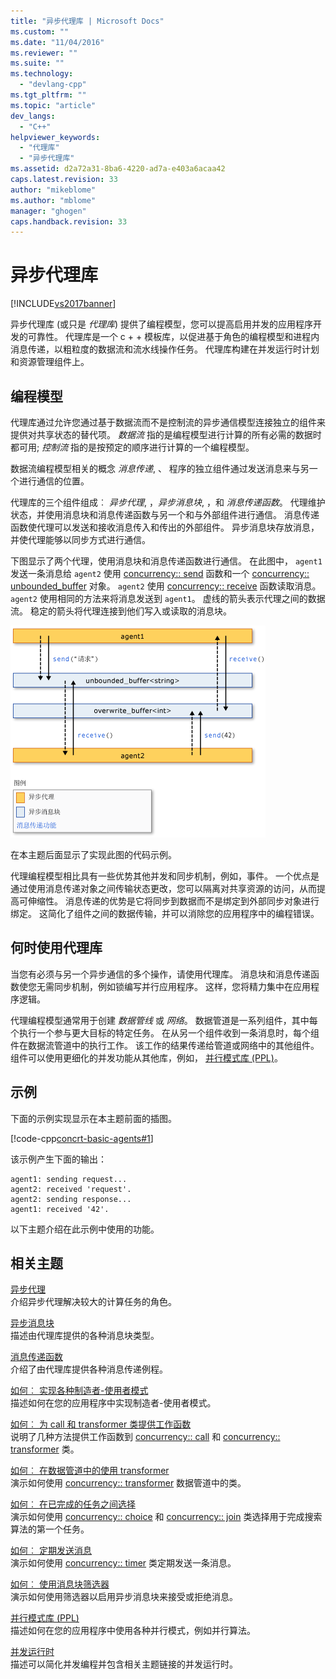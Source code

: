 ```yaml
---
title: "异步代理库 | Microsoft Docs"
ms.custom: ""
ms.date: "11/04/2016"
ms.reviewer: ""
ms.suite: ""
ms.technology: 
  - "devlang-cpp"
ms.tgt_pltfrm: ""
ms.topic: "article"
dev_langs: 
  - "C++"
helpviewer_keywords: 
  - "代理库"
  - "异步代理库"
ms.assetid: d2a72a31-8ba6-4220-ad7a-e403a6acaa42
caps.latest.revision: 33
author: "mikeblome"
ms.author: "mblome"
manager: "ghogen"
caps.handback.revision: 33
---
```

# 异步代理库
[!INCLUDE[vs2017banner](../../assembler/inline/includes/vs2017banner.md)]

异步代理库 (或只是 *代理库*) 提供了编程模型，您可以提高启用并发的应用程序开发的可靠性。 代理库是一个 c + + 模板库，以促进基于角色的编程模型和进程内消息传递，以粗粒度的数据流和流水线操作任务。 代理库构建在并发运行时计划和资源管理组件上。  
  
## <a name="programming-model"></a>编程模型  
 代理库通过允许您通过基于数据流而不是控制流的异步通信模型连接独立的组件来提供对共享状态的替代项。 *数据流* 指的是编程模型进行计算的所有必需的数据时都可用; *控制流* 指的是按预定的顺序进行计算的一个编程模型。  
  
 数据流编程模型相关的概念 *消息传递*, 、 程序的独立组件通过发送消息来与另一个进行通信的位置。  
  
 代理库的三个组件组成︰ *异步代理*, ，*异步消息块*, ，和 *消息传递函数*。 代理维护状态，并使用消息块和消息传递函数与另一个和与外部组件进行通信。 消息传递函数使代理可以发送和接收消息传入和传出的外部组件。 异步消息块存放消息，并使代理能够以同步方式进行通信。  
  
 下图显示了两个代理，使用消息块和消息传递函数进行通信。 在此图中， `agent1` 发送一条消息给 `agent2` 使用 [concurrency:: send](../Topic/send%20Function.md) 函数和一个 [concurrency:: unbounded_buffer](../Topic/unbounded_buffer%20Class.md) 对象。 `agent2` 使用 [concurrency:: receive](../Topic/receive%20Function.md) 函数读取消息。 `agent2` 使用相同的方法来将消息发送到 `agent1`。 虚线的箭头表示代理之间的数据流。 稳定的箭头将代理连接到他们写入或读取的消息块。  
  
 ![代理库的组件](../../parallel/concrt/media/agent_librarycomp.png "Agent_LibraryComp")  
  
 在本主题后面显示了实现此图的代码示例。  
  
 代理编程模型相比具有一些优势其他并发和同步机制，例如，事件。 一个优点是通过使用消息传递对象之间传输状态更改，您可以隔离对共享资源的访问，从而提高可伸缩性。 消息传递的优势是它将同步到数据而不是绑定到外部同步对象进行绑定。 这简化了组件之间的数据传输，并可以消除您的应用程序中的编程错误。  
  
## <a name="when-to-use-the-agents-library"></a>何时使用代理库  
 当您有必须与另一个异步通信的多个操作，请使用代理库。 消息块和消息传递函数使您无需同步机制，例如锁编写并行应用程序。 这样，您将精力集中在应用程序逻辑。  
  
 代理编程模型通常用于创建 *数据管线* 或 *网络*。 数据管道是一系列组件，其中每个执行一个参与更大目标的特定任务。 在从另一个组件收到一条消息时，每个组件在数据流管道中的执行工作。 该工作的结果传递给管道或网络中的其他组件。 组件可以使用更细化的并发功能从其他库，例如， [并行模式库 (PPL)](../../parallel/concrt/parallel-patterns-library-ppl.md)。  
  
## <a name="example"></a>示例  
 下面的示例实现显示在本主题前面的插图。  
  
 [!code-cpp[concrt-basic-agents#1](../../parallel/concrt/codesnippet/CPP/asynchronous-agents-library_1.cpp)]  
  
 该示例产生下面的输出：  
  
```Output  
agent1: sending request...  
agent2: received 'request'.  
agent2: sending response...  
agent1: received '42'.  
```  
  
 以下主题介绍在此示例中使用的功能。  
  
## <a name="related-topics"></a>相关主题  
 [异步代理](../../parallel/concrt/asynchronous-agents.md)  
 介绍异步代理解决较大的计算任务的角色。  
  
 [异步消息块](../../parallel/concrt/asynchronous-message-blocks.md)  
 描述由代理库提供的各种消息块类型。  
  
 [消息传递函数](../../parallel/concrt/message-passing-functions.md)  
 介绍了由代理库提供各种消息传递例程。  
  
 [如何︰ 实现各种制造者-使用者模式](../../parallel/concrt/how-to-implement-various-producer-consumer-patterns.md)  
 描述如何在您的应用程序中实现制造者-使用者模式。  
  
 [如何︰ 为 call 和 transformer 类提供工作函数](../../parallel/concrt/how-to-provide-work-functions-to-the-call-and-transformer-classes.md)  
 说明了几种方法提供工作函数到 [concurrency:: call](../../parallel/concrt/reference/call-class.md) 和 [concurrency:: transformer](../../parallel/concrt/reference/transformer-class.md) 类。  
  
 [如何︰ 在数据管道中的使用 transformer](../../parallel/concrt/how-to-use-transformer-in-a-data-pipeline.md)  
 演示如何使用 [concurrency:: transformer](../../parallel/concrt/reference/transformer-class.md) 数据管道中的类。  
  
 [如何︰ 在已完成的任务之间选择](../../parallel/concrt/how-to-select-among-completed-tasks.md)  
 演示如何使用 [concurrency:: choice](../../parallel/concrt/reference/choice-class.md) 和 [concurrency:: join](../../parallel/concrt/reference/join-class.md) 类选择用于完成搜索算法的第一个任务。  
  
 [如何︰ 定期发送消息](../../parallel/concrt/how-to-send-a-message-at-a-regular-interval.md)  
 演示如何使用 [concurrency:: timer](../../parallel/concrt/reference/timer-class.md) 类定期发送一条消息。  
  
 [如何︰ 使用消息块筛选器](../../parallel/concrt/how-to-use-a-message-block-filter.md)  
 演示如何使用筛选器以启用异步消息块来接受或拒绝消息。  
  
 [并行模式库 (PPL)](../../parallel/concrt/parallel-patterns-library-ppl.md)  
 描述如何在您的应用程序中使用各种并行模式，例如并行算法。  
  
 [并发运行时](../../parallel/concrt/concurrency-runtime.md)  
 描述可以简化并发编程并包含相关主题链接的并发运行时。

